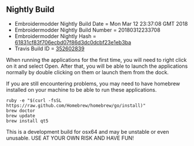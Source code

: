 
Nightly Build
------------------------------

* Embroidermodder Nightly Build Date = Mon Mar 12 23:37:08 GMT 2018
* Embroidermodder Nightly Build Number = 20180312233708
* Embroidermodder Nightly Hash = [61831cf83f706ecbd07f86d3dc0dcbf23e1eb3ba](https://github.com/Embroidermodder/Embroidermodder/commit/61831cf83f706ecbd07f86d3dc0dcbf23e1eb3ba)
* Travis Build ID = [352602839](https://travis-ci.org/Embroidermodder/Embroidermodder/builds/352602839)

When running the applications for the first time, you will need to right click on it and select Open.
After that, you will be able to launch the applications normally by double clicking on them or launch them from the dock.

If you are still encountering problems, you may need to have homebrew installed on your machine to be able to run these applications.
```
ruby -e "$(curl -fsSL https://raw.github.com/Homebrew/homebrew/go/install)"
brew doctor
brew update
brew install qt5
```

This is a development build for osx64 and may be unstable or even unusable.
USE AT YOUR OWN RISK AND HAVE FUN!

